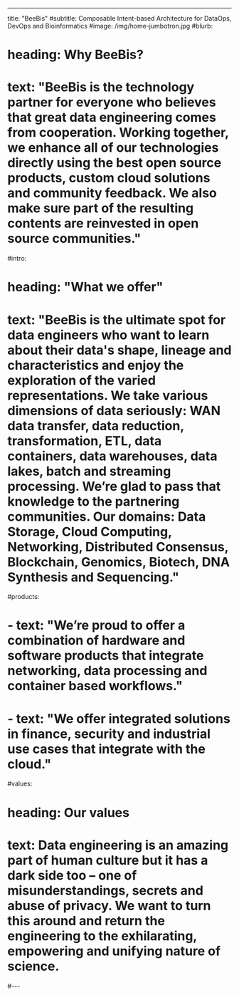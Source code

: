 ---
title: "BeeBis"
#subtitle: Composable Intent-based Architecture for DataOps, DevOps and Bioinformatics
#image: /img/home-jumbotron.jpg
#blurb:
#    heading: Why BeeBis?
#    text: "BeeBis is the technology partner for everyone who believes that great data engineering comes from cooperation.  Working together, we enhance all of our technologies directly using the best open source products, custom cloud solutions and community feedback. We also make sure part of the resulting contents are reinvested in open source communities."
#intro:
#    heading: "What we offer"
#    text: "BeeBis is the ultimate spot for data engineers who want to learn about their data's shape, lineage and characteristics and enjoy the exploration of the varied representations. We take various dimensions of data seriously: WAN data transfer, data reduction, transformation, ETL, data containers, data warehouses, data lakes, batch and streaming processing. We’re glad to pass that knowledge to the partnering  communities.  Our domains: Data Storage, Cloud Computing, Networking, Distributed Consensus, Blockchain, Genomics, Biotech, DNA Synthesis and Sequencing."
#products: 
#    - text: "We’re proud to offer a combination of hardware and software products that integrate networking, data processing and container based workflows."
#    - text: "We offer integrated solutions in finance, security and industrial use cases that integrate with the cloud."
#values:
#    heading: Our values
#    text: Data engineering is an amazing part of human culture but it has a dark side too – one of misunderstandings, secrets and abuse of privacy. We want to turn this around and return the engineering to the  exhilarating, empowering and unifying nature of science.
#---
#

